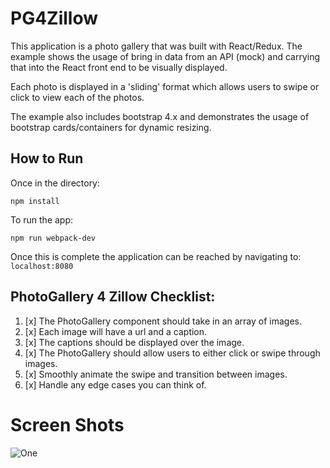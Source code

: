 # PG4Zillow
This application is a photo gallery that was built with React/Redux. The example shows the usage of bring in data from an API (mock) and carrying that into the React front end to be visually displayed.

Each photo is displayed in a 'sliding' format which allows users to swipe or click to view each of the photos.

The example also includes bootstrap 4.x and demonstrates the usage of bootstrap cards/containers for dynamic resizing.

## How to Run
Once in the directory: 
```
npm install
```
To run the app:
```
npm run webpack-dev
```
Once this is complete the application can be reached by navigating to:
`localhost:8080`

## PhotoGallery 4 Zillow Checklist:
1. [x] The PhotoGallery component should take in an array of images.
2. [x] Each image will have a url and a caption.
3. [x] The captions should be displayed over the image.
4. [x] The PhotoGallery should allow users to either click or swipe through images.
5. [x] Smoothly animate the swipe and transition between images.
6. [x] Handle any edge cases you can think of.

# Screen Shots

![One](https://media.giphy.com/media/X9HbZiGexsCaP3mOSS/giphy.gif)
